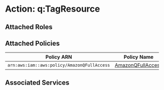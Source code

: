 # Action: q:TagResource

## Attached Roles

## Attached Policies

| Policy ARN | Policy Name |
|------------|-------------|
| `arn:aws:iam::aws:policy/AmazonQFullAccess` | [AmazonQFullAccess](../policies.md#amazonqfullaccess) |

## Associated Services

